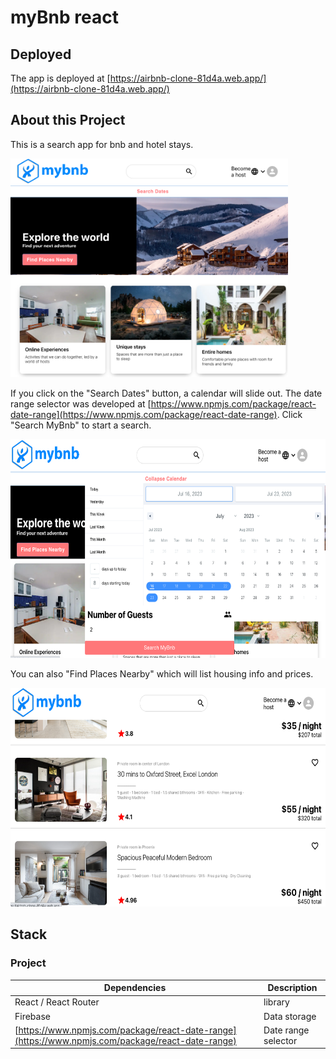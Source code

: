 # myBnb react

## Deployed

The app is deployed at [https://airbnb-clone-81d4a.web.app/](https://airbnb-clone-81d4a.web.app/)

## About this Project

This is a search app for bnb and hotel stays.

<img src="src/images/mybnb-preview.png" height="350">

If you click on the "Search Dates" button, a calendar will slide out.  The date range selector was developed at [https://www.npmjs.com/package/react-date-range](https://www.npmjs.com/package/react-date-range).  Click "Search MyBnb" to start a search.

<img src="src/images/mybnb-preview1.png" height="350">

You can also "Find Places Nearby" which will list housing info and prices.

<img src="src/images/mybnb-preview2.png" height="350">


## Stack

### Project

| Dependencies  | Description |
| ------------- | ------------- |
|  React / React Router | library |
|  Firebase | Data storage |
|  [https://www.npmjs.com/package/react-date-range](https://www.npmjs.com/package/react-date-range)  | Date range selector  |
 